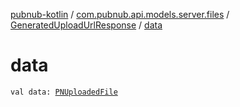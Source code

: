 [pubnub-kotlin](../../index.md) / [com.pubnub.api.models.server.files](../index.md) / [GeneratedUploadUrlResponse](index.md) / [data](./data.md)

# data

`val data: `[`PNUploadedFile`](../../com.pubnub.api.models.consumer.files/-p-n-uploaded-file/index.md)